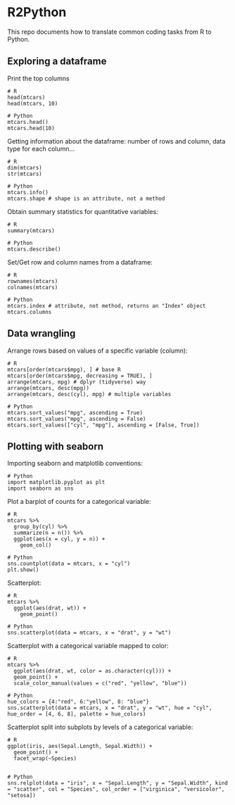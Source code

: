 # R2Python

This repo documents how to translate common coding tasks from R to Python.


## Exploring a dataframe

Print the top columns

```
# R
head(mtcars)
head(mtcars, 10)

# Python
mtcars.head()
mtcars.head(10)
```

Getting information about the dataframe: number of rows and column, data type for each column...

```
# R
dim(mtcars)
str(mtcars)

# Python
mtcars.info()
mtcars.shape # shape is an attribute, not a method
```

Obtain summary statistics for quantitative variables:

```
# R
summary(mtcars)

# Python
mtcars.describe()
```

Set/Get row and column names from a dataframe:

```
# R
rownames(mtcars)
colnames(mtcars)

# Python
mtcars.index # attribute, not method, returns an "Index" object
mtcars.columns
```

## Data wrangling

Arrange rows based on values of a specific variable (column):

```
# R
mtcars[order(mtcars$mpg), ] # base R
mtcars[order(mtcars$mpg, decreasing = TRUE), ]
arrange(mtcars, mpg) # dplyr (tidyverse) way
arrange(mtcars, desc(mpg))
arrange(mtcars, desc(cyl), mpg) # multiple variables

# Python
mtcars.sort_values("mpg", ascending = True)
mtcars.sort_values("mpg", ascending = False)
mtcars.sort_values(["cyl", "mpg"], ascending = [False, True])
```

## Plotting with seaborn

Importing seaborn and matplotlib conventions:

```
# Python
import matplotlib.pyplot as plt
import seaborn as sns
```

Plot a barplot of counts for a categorical variable:

```
# R
mtcars %>%
  group_by(cyl) %>%
  summarize(n = n()) %>%
  ggplot(aes(x = cyl, y = n)) +
    geom_col()

# Python
sns.countplot(data = mtcars, x = "cyl")
plt.show()
```

Scatterplot:

```
# R
mtcars %>%
  ggplot(aes(drat, wt)) +
    geom_point()

# Python
sns.scatterplot(data = mtcars, x = "drat", y = "wt")
```

Scatterplot with a categorical variable mapped to color:

```
# R
mtcars %>%
  ggplot(aes(drat, wt, color = as.character(cyl))) +
  geom_point() +
  scale_color_manual(values = c("red", "yellow", "blue"))

# Python
hue_colors = {4:"red", 6:"yellow", 8: "blue"}
sns.scatterplot(data = mtcars, x = "drat", y = "wt", hue = "cyl", hue_order = [4, 6, 8], palette = hue_colors)
```

Scatterplot split into subplots by levels of a categorical variable:

```
# R
ggplot(iris, aes(Sepal.Length, Sepal.Width)) +
  geom_point() +
  facet_wrap(~Species)


# Python
sns.relplot(data = "iris", x = "Sepal.Length", y = "Sepal.Width", kind = "scatter", col = "Species", col_order = ["virginica", "versicolor", "setosa])
```



